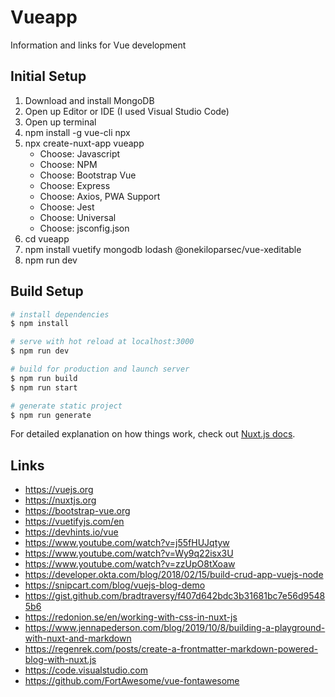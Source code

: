 # Vueapp

Information and links for Vue development

## Initial Setup

1. Download and install MongoDB
1. Open up Editor or IDE (I used Visual Studio Code)
1. Open up terminal
1. npm install -g vue-cli npx
1. npx create-nuxt-app vueapp
   - Choose: Javascript
   - Choose: NPM
   - Choose: Bootstrap Vue
   - Choose: Express
   - Choose: Axios, PWA Support
   - Choose: Jest
   - Choose: Universal
   - Choose: jsconfig.json
1. cd vueapp
1. npm install vuetify mongodb lodash @onekiloparsec/vue-xeditable
1. npm run dev

## Build Setup

```bash
# install dependencies
$ npm install

# serve with hot reload at localhost:3000
$ npm run dev

# build for production and launch server
$ npm run build
$ npm run start

# generate static project
$ npm run generate
```

For detailed explanation on how things work, check out [Nuxt.js docs](https://nuxtjs.org).

## Links

* https://vuejs.org
* https://nuxtjs.org
* https://bootstrap-vue.org
* https://vuetifyjs.com/en
* https://devhints.io/vue
* https://www.youtube.com/watch?v=j55fHUJqtyw
* https://www.youtube.com/watch?v=Wy9q22isx3U
* https://www.youtube.com/watch?v=zzUpO8tXoaw
* https://developer.okta.com/blog/2018/02/15/build-crud-app-vuejs-node
* https://snipcart.com/blog/vuejs-blog-demo
* https://gist.github.com/bradtraversy/f407d642bdc3b31681bc7e56d95485b6
* https://redonion.se/en/working-with-css-in-nuxt-js
* https://www.jennapederson.com/blog/2019/10/8/building-a-playground-with-nuxt-and-markdown
* https://regenrek.com/posts/create-a-frontmatter-markdown-powered-blog-with-nuxt.js
* https://code.visualstudio.com
* https://github.com/FortAwesome/vue-fontawesome
